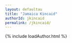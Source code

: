 ```yaml
---
layout: defaultau
title: "Jamaica Kincaid"
authorId: jkincaid
permalink: /jkincaid/
---
```

{% include loadAuthor.html %}
<script>
    $(document).ready(function(){
        showAuthorBio('{{ page.authorId }}');
   });
</script>